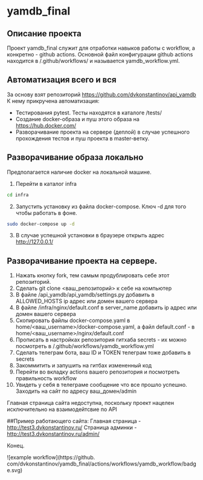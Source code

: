 # yamdb_final

## Описание проекта
Проект yamdb_final служит для отработки навыков работы с workflow, а 
конкретно - github actions.
Основной файл конфигурации github actions находится в /.github/workflows/ и 
называется yamdb_workflow.yml.

## Автоматизация всего и вся
За основу взят репозиторий https://github.com/dvkonstantinov/api_yamdb
К нему прикручена автоматизация:
- Тестирования pytest. Тесты находятся в каталоге /tests/
- Создание docker-образа и пуш этого образа на https://hub.docker.com/
- Разворачивание проекта на сервере (деплой) в случае успешного прохождения 
  тестов и пуш проекта в master-ветку.
  
## Разворачивание образа локально
Предполагается наличие docker на локальной машине.
1. Перейти в каталог infra
```sh
cd infra
```
2. Запустить установку из файла docker-compose. Ключ -d для того чтобы 
   работать в фоне.
```sh
sudo docker-compose up -d
```
3. В случае успешной установки в браузере открыть адрес http://127.0.0.1/

## Разворачивание проекта на сервере.
1. Нажать кнопку fork, тем самым продублировать себе этот репозиторий.
2. Сделать git clone <ваш_репозиторий> к себе на компьютер
3. В файле /api_yamdb/api_yamdb/settings.py добавить в ALLOWED_HOSTS ip 
   адрес или домен вашего сервера
4. В файле /infra/nginx/default.conf в server_name добавить ip 
   адрес или домен вашего сервера
5. Скопировать файлы docker-compose.yaml в 
   home/<ваш_username>/docker-compose.yaml, а файл default.conf - в home/<ваш_username>/nginx/default.conf
6. Прописать в настройках репозитория гитхаба secrets - их можно посмотреть 
   в /.github/workflows/yamdb_workflow.yml
7. Сделать телеграм бота, ваш ID и TOKEN телеграм тоже добавить в secrets
8. Закоммитить и запушить на гитбах измененный код
9. Перейти во вкладку actions вашего репозитория и посмотреть правильность 
   workflow
10. Увидеть у себя в телеграме сообщение что все прошло успешно. Заходить 
    на сайт по адресу ваш_домен/admin
    
Главная страница сайта недоступна, поскольку проект нацелен исключительно 
на взаимодейтсвие по API

##Пример работающего сайта:
Главная страница - http://test3.dvkonstantinov.ru/
Страница админки - http://test3.dvkonstantinov.ru/admin/

Конец.

![example workflow](https://github.
com/dvkonstantinov/yamdb_final/actions/workflows/yamdb_workflow/badge.svg)